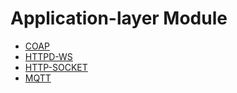 # Application-layer Module

- [COAP](coap/COAP.md)
- [HTTPD-WS](httpd-ws/HTTPD-WS.md)
- [HTTP-SOCKET](http-socket/HTTP-SOCKET.md)
- [MQTT](mqtt/MQTT.md)